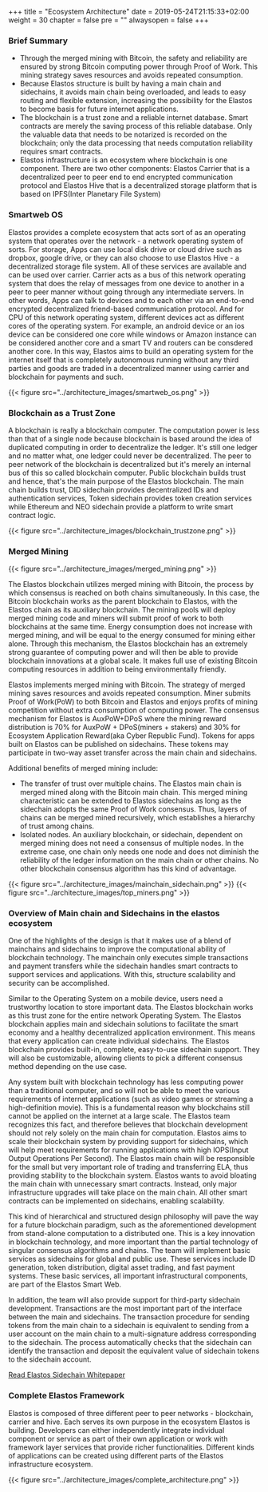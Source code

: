 +++
title = "Ecosystem Architecture"
date = 2019-05-24T21:15:33+02:00
weight = 30
chapter = false
pre = ""
alwaysopen = false
+++

### Brief Summary

* Through the merged mining with Bitcoin, the safety and reliability are ensured by strong Bitcoin computing power through Proof of Work. This mining strategy saves resources and avoids repeated consumption.
* Because Elastos structure is built by having a main chain and sidechains, it avoids main chain being overloaded, and leads to easy routing and flexible extension, increasing the possibility for the Elastos to become basis for future internet applications.
* The blockchain is a trust zone and a reliable internet database. Smart contracts are merely the saving process of this reliable database. Only the valuable data that needs to be notarized is recorded on the blockchain; only the data processing that needs computation reliability requires smart contracts.
* Elastos infrastructure is an ecosystem where blockchain is one component. There are two other components: Elastos Carrier that is a decentralized peer to peer end to end encrypted communication protocol and Elastos Hive that is a decentralized storage platform that is based on IPFS(Inter Planetary File System)

### Smartweb OS
Elastos provides a complete ecosystem that acts sort of as an operating system that operates over the network - a network operating system of sorts. For storage, Apps can use local disk drive or cloud drive such as dropbox, google drive, or they can also choose to use Elastos Hive - a decentralized storage file system. All of these services are available and can be used over carrier. Carrier acts as a bus of this network operating system that does the relay of messages from one device to another in a peer to peer manner without going through any intermediate servers. In other words, Apps can talk to devices and to each other via an end-to-end encrypted decentralized friend-based communication protocol. And for CPU of this network operating system, different devices act as different cores of the operating system. For example, an android device or an ios device can be considered one core while windows or Amazon instance can be considered another core and a smart TV and routers can be consdered another core. 
In this way, Elastos aims to build an operating system for the internet itself that is completely autonomous running without any third parties and goods are traded in a decentralized manner using carrier and blockchain for payments and such.

{{< figure src="../architecture_images/smartweb_os.png" >}}

### Blockchain as a Trust Zone
A blockchain is really a blockchain computer. The computation power is less than that of a single node because blockchain is based around the idea of duplicated computing in order to decentralize the ledger. It's still one ledger and no matter what, one ledger could never be decentralized. The peer to peer network of the blockchain is decentralized but it's merely an internal bus of this so called blockchain computer. Public blockchain builds trust and hence, that's the main purpose of the Elastos blockchain. The main chain builds trust, DID sidechain provides decentralized IDs and authentication services, Token sidechain provides token creation services while Ethereum and NEO sidechain provide a platform to write smart contract logic.

{{< figure src="../architecture_images/blockchain_trustzone.png" >}}

### Merged Mining

{{< figure src="../architecture_images/merged_mining.png" >}}

The Elastos blockchain utilizes merged mining with Bitcoin, the process by which consensus is reached on both chains simultaneously. In this case, the Bitcoin blockchain works as the parent blockchain to Elastos, with the Elastos chain as its auxiliary blockchain. The mining pools will deploy merged mining code and miners will submit proof of work to both blockchains at the same time. Energy consumption does not increase with merged mining, and will be equal to the energy consumed for mining either alone. Through this mechanism, the Elastos blockchain has an extremely strong guarantee of computing power and will then be able to provide blockchain innovations at a global scale. It makes full use of existing Bitcoin computing resources in addition to being environmentally friendly. 

Elastos implements merged mining with Bitcoin. The strategy of merged mining saves resources and avoids repeated consumption. Miner submits Proof of Work(PoW) to both Bitcoin and Elastos and enjoys profits of mining competition without extra consumption of computing power. The consensus mechanism for Elastos is AuxPoW+DPoS where the mining reward distribution is 70% for AuxPoW + DPoS(miners + stakers) and 30% for Ecosystem Application Reward(aka Cyber Republic Fund). Tokens for apps built on Elastos can be published on sidechains. These tokens may participate in two-way asset transfer across the main chain and sidechains. 

Additional benefits of merged mining include:

* The transfer of trust over multiple chains. The Elastos main chain is merged mined along with the Bitcoin main chain. This merged mining characteristic can be extended to Elastos sidechains as long as the sidechain adopts the same Proof of Work consensus. Thus, layers of chains can be merged mined recursively, which establishes a hierarchy of trust among chains.
* Isolated nodes. An auxiliary blockchain, or sidechain, dependent on merged mining does not need a consensus of multiple nodes. In the extreme case, one chain only needs one node and does not diminish the reliability of the ledger information on the main chain or other chains. No other blockchain consensus algorithm has this kind of advantage.

{{< figure src="../architecture_images/mainchain_sidechain.png" >}}
{{< figure src="../architecture_images/top_miners.png" >}}

### Overview of Main chain and Sidechains in the elastos ecosystem

One of the highlights of the design is that it makes use of a blend of mainchains and sidechains to improve the computational ability of blockchain technology. The mainchain only executes simple transactions and payment transfers while the sidechain handles smart contracts to support services and applications. With this, structure scalability and security can be accomplished.

Similar to the Operating System on a mobile device, users need a trustworthy location to store important data. The Elastos blockchain works as this trust zone for the entire network Operating System. The Elastos blockchain applies main and sidechain solutions to facilitate the smart economy and a healthy decentralized application environment. This means that every application can create individual sidechains. The Elastos blockchain provides built-in, complete, easy-to-use sidechain support. They will also be customizable, allowing clients to pick a different consensus method depending on the use case.

Any system built with blockchain technology has less computing power than a traditional computer, and so will not be able to meet the various requirements of internet applications (such as video games or streaming a high-definition movie). This is a fundamental reason why blockchains still cannot be applied on the internet at a large scale. The Elastos team recognizes this fact, and therefore believes that blockchain development should not rely solely on the main chain for computation. Elastos aims to scale their blockchain system by providing support for sidechains, which will help meet requirements for running applications with high IOPS(Input Output Operations Per Second). The Elastos main chain will be responsible for the small but very important role of trading and transferring ELA, thus providing stability to the blockchain system. Elastos wants to avoid bloating the main chain with unnecessary smart contracts. Instead, only major infrastructure upgrades will take place on the main chain. All other smart contracts can be implemented on sidechains, enabling scalability. 

This kind of hierarchical and structured design philosophy will pave the way for a future blockchain paradigm, such as the aforementioned development from stand-alone computation to a distributed one. This is a key innovation in blockchain technology, and more important than the partial technology of singular consensus algorithms and chains. The team will implement basic services as sidechains for global and public use. These services include ID generation, token distribution, digital asset trading, and fast payment systems. These basic services, all important infrastructural components, are part of the Elastos Smart Web. 

In addition, the team will also provide support for third-party sidechain development. Transactions are the most important part of the interface between the main and sidechains. The transaction procedure for sending tokens from the main chain to a sidechain is equivalent to sending from a user account on the main chain to a multi-signature address corresponding to the sidechain. The process automatically checks that the sidechain can identify the transaction and deposit the equivalent value of sidechain tokens to the sidechain account.

[Read Elastos Sidechain Whitepaper](https://www.elastos.org/wp-content/uploads/2018/White%20Papers/elastos_sidechain_whitepaper_v0.3.0.8_EN.pdf?_t=1526918471)

### Complete Elastos Framework
Elastos is composed of three different peer to peer networks - blockchain, carrier and hive. Each serves its own purpose in the ecosystem Elastos is building. Developers can either independently integrate individual component or service as part of their own application or work with framework layer services that provide richer functionalities. Different kinds of applications can be created using different parts of the Elastos infrastructure ecosystem.

{{< figure src="../architecture_images/complete_architecture.png" >}}
